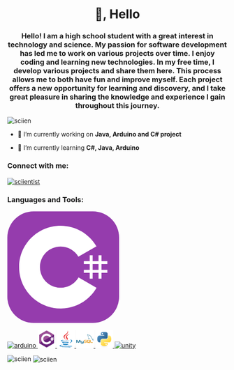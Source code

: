 <h1 align="center">👋, Hello</h1>
<h3 align="center">Hello! I am a high school student with a great interest in technology and science. My passion for software development has led me to work on various projects over time. I enjoy coding and learning new technologies. In my free time, I develop various projects and share them here. This process allows me to both have fun and improve myself. Each project offers a new opportunity for learning and discovery, and I take great pleasure in sharing the knowledge and experience I gain throughout this journey.</h3>

<p align="left"> <img src="https://komarev.com/ghpvc/?username=sciien&label=Profile%20views&color=0e75b6&style=flat" alt="sciien" /> </p>

- 🔭 I’m currently working on **Java, Arduino and C# project**

- 🌱 I’m currently learning **C#, Java, Arduino**

<h3 align="left">Connect with me:</h3>
<p align="left">
<a href="https://discord.gg/sciientist" target="blank"><img align="center" src="https://raw.githubusercontent.com/rahuldkjain/github-profile-readme-generator/master/src/images/icons/Social/discord.svg" alt="sciientist" height="30" width="40" /></a>
</p>

<h3 align="left">Languages and Tools:</h3>
<svg xmlns="http://www.w3.org/2000/svg" width="256" height="256" fill="none" viewBox="0 0 256 256"><rect width="256" height="256" fill="#953CAD" rx="60"/><path fill="#fff" d="M195.436 100.668V114.142H208.91V100.668H215.647V114.142H229.12V120.879H215.647V134.352H229.12V141.089H215.647V154.563H208.91V141.089H195.436V154.563H188.699V141.089H175.226V134.352H188.699V120.879H175.226V114.142H188.699V100.668H195.436ZM208.91 120.879H195.436V134.352H208.91V120.879Z"/><path fill="#fff" d="M122.001 33C157.144 33 187.828 52.0863 204.262 80.4561L204.102 80.183L162.753 103.991C154.607 90.1977 139.672 80.8892 122.54 80.6975L122.001 80.6945C95.875 80.6945 74.6945 101.874 74.6945 127.999C74.6945 136.543 76.9723 144.552 80.9335 151.469C89.0876 165.704 104.416 175.306 122.001 175.306C139.693 175.306 155.109 165.582 163.222 151.195L163.025 151.54L204.311 175.458C188.057 203.588 157.794 222.615 123.059 222.994L122.001 223C86.746 223 55.9753 203.796 39.582 175.276C31.5791 161.353 27 145.212 27 127.999C27 75.5334 69.5323 33 122.001 33Z"/></svg>
<p align="left"> <a href="https://www.arduino.cc/" target="_blank" rel="noreferrer"> <img src="https://cdn.worldvectorlogo.com/logos/arduino-1.svg" alt="arduino" width="40" height="40"/> </a> <a href="https://www.w3schools.com/cs/" target="_blank" rel="noreferrer"> <img src="https://raw.githubusercontent.com/devicons/devicon/master/icons/csharp/csharp-original.svg" alt="csharp" width="40" height="40"/> </a> <a href="https://www.java.com" target="_blank" rel="noreferrer"> <img src="https://raw.githubusercontent.com/devicons/devicon/master/icons/java/java-original.svg" alt="java" width="40" height="40"/> </a> <a href="https://www.mysql.com/" target="_blank" rel="noreferrer"> <img src="https://raw.githubusercontent.com/devicons/devicon/master/icons/mysql/mysql-original-wordmark.svg" alt="mysql" width="40" height="40"/> </a> <a href="https://www.python.org" target="_blank" rel="noreferrer"> <img src="https://raw.githubusercontent.com/devicons/devicon/master/icons/python/python-original.svg" alt="python" width="40" height="40"/> </a> <a href="https://unity.com/" target="_blank" rel="noreferrer"> <img src="https://www.vectorlogo.zone/logos/unity3d/unity3d-icon.svg" alt="unity" width="40" height="40"/> </a> </p>

<p><img align="left" src="https://github-readme-stats.vercel.app/api/top-langs?username=sciien&show_icons=true&locale=en&layout=compact" alt="sciien" /></p>

<p>&nbsp;<img align="center" src="https://github-readme-stats.vercel.app/api?username=sciien&show_icons=true&locale=en" alt="sciien" /></p>
